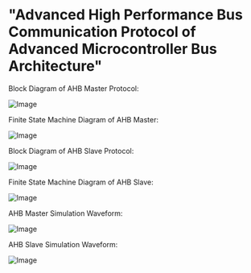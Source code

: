 # "Advanced High Performance Bus Communication Protocol of Advanced Microcontroller Bus Architecture"

Block Diagram of AHB Master Protocol:

![Image](https://github.com/user-attachments/assets/f9e4daf5-f0c0-49ff-87f9-82d298f89664)

Finite State Machine Diagram of AHB Master:

![Image](https://github.com/user-attachments/assets/0b5bd523-00b1-48cd-9808-bc8341a70d79)

Block Diagram of AHB Slave Protocol:

![Image](https://github.com/user-attachments/assets/ab7e66fc-9cb2-4a44-8f60-9fa805402876)

Finite State Machine Diagram of AHB Slave:

![Image](https://github.com/user-attachments/assets/c3a43559-1f9a-4719-b39c-da010ae7024e)

AHB Master Simulation Waveform:

![Image](https://github.com/user-attachments/assets/681043ca-03a9-45dc-8dbc-305c819d3ea8)

AHB Slave Simulation Waveform:

![Image](https://github.com/user-attachments/assets/8ff21489-14fc-4c73-9c10-0af458eeb488)

